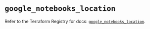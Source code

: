 # `google_notebooks_location`

Refer to the Terraform Registry for docs: [`google_notebooks_location`](https://registry.terraform.io/providers/hashicorp/google-beta/5.13.0/docs/resources/google_notebooks_location).
